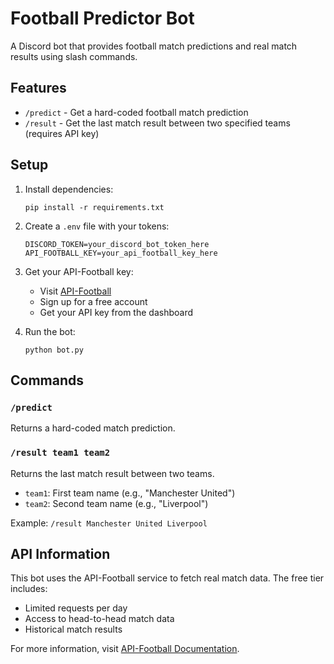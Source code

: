 # Football Predictor Bot

A Discord bot that provides football match predictions and real match results using slash commands.

## Features

- `/predict` - Get a hard-coded football match prediction
- `/result` - Get the last match result between two specified teams (requires API key)

## Setup

1. Install dependencies:
   ```
   pip install -r requirements.txt
   ```

2. Create a `.env` file with your tokens:
   ```
   DISCORD_TOKEN=your_discord_bot_token_here
   API_FOOTBALL_KEY=your_api_football_key_here
   ```

3. Get your API-Football key:
   - Visit [API-Football](https://apifootball.com/)
   - Sign up for a free account
   - Get your API key from the dashboard

4. Run the bot:
   ```
   python bot.py
   ```

## Commands

### `/predict`
Returns a hard-coded match prediction.

### `/result team1 team2`
Returns the last match result between two teams.
- `team1`: First team name (e.g., "Manchester United")
- `team2`: Second team name (e.g., "Liverpool")

Example: `/result Manchester United Liverpool`

## API Information

This bot uses the API-Football service to fetch real match data. The free tier includes:
- Limited requests per day
- Access to head-to-head match data
- Historical match results

For more information, visit [API-Football Documentation](https://apifootball.com/documentation-v1).